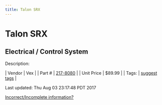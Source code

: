 ```yaml
---
title: Talon SRX
---
```


# Talon SRX
## Electrical / Control System
Description: 	 

| Vendor | Vex | 
| Part # | [217-8080](http://www.vexrobotics.com/217-8080.html) | 
| Unit Price | $89.99 | 
| Tags: | [suggest tags](https://docs.google.com/forms/d/e/1FAIpQLSeWyY8v3RgOty-MyWmh9U0iivNYN_molChYyS-0U-o-kOAv_g/viewform) | 

Last updated: Thu Aug 03 23:17:48 PDT 2017

 [Incorrect/Incomplete information?](https://docs.google.com/forms/d/e/1FAIpQLSeWyY8v3RgOty-MyWmh9U0iivNYN_molChYyS-0U-o-kOAv_g/viewform)